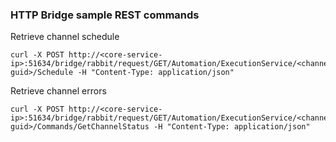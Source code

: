 ### HTTP Bridge sample REST commands

Retrieve channel schedule
```
curl -X POST http://<core-service-ip>:51634/bridge/rabbit/request/GET/Automation/ExecutionService/<channel-guid>/Schedule -H "Content-Type: application/json" 
```

Retrieve channel errors
```
curl -X POST http://<core-service-ip>:51634/bridge/rabbit/request/GET/Automation/ExecutionService/<channel-guid>/Commands/GetChannelStatus -H "Content-Type: application/json" 
```
